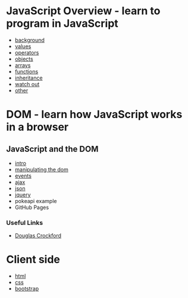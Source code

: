 # JavaScript Overview - learn to program in JavaScript

* [background](background.md)  
* [values](values.md)  
* [operators](operators.md)  
* [objects](objects.md)  
* [arrays](arrays.md)  
* [functions](functions.md)  
* [inheritance](inheritance.md)  
* [watch out](watch-out.md)  
* [other](other.md)


# DOM - learn how JavaScript works in a browser
## JavaScript and the DOM

* [intro](intro.md)  
* [manipulating the dom](manipulating-dom.md)  
* [events](events.md)  
* [ajax](ajax.md)  
* [json](json.md)
* [jquery](jquery.md)  
* pokeapi example
* GitHub Pages

### Useful Links
* [Douglas Crockford](https://www.youtube.com/watch?v=v2ifWcnQs6M&list=PL62E185BB8577B63D)

# Client side
* [html](html.md)
* [css](css.md)
* [bootstrap](bootstrap.md)